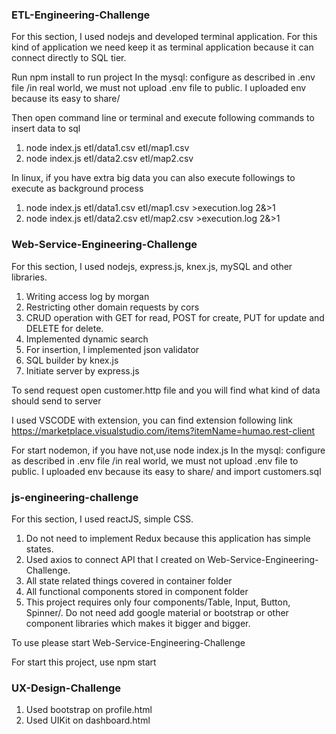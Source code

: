 ### ETL-Engineering-Challenge

For this section, I used nodejs and developed terminal application. For this kind of application we need keep it as terminal application because it can connect directly to SQL tier.

Run npm install to run project
In the mysql: configure as described in .env file /in real world, we must not upload .env file to public. I uploaded env because its easy to share/

Then open command line or terminal and execute following commands to insert data to sql

1. node index.js etl/data1.csv etl/map1.csv
2. node index.js etl/data2.csv etl/map2.csv

In linux, if you have extra big data you can also execute followings to execute as background process

1. node index.js etl/data1.csv etl/map1.csv >execution.log 2&>1
2. node index.js etl/data2.csv etl/map2.csv >execution.log 2&>1

### Web-Service-Engineering-Challenge

For this section, I used nodejs, express.js, knex.js, mySQL and other libraries.

1. Writing access log by morgan
2. Restricting other domain requests by cors
3. CRUD operation with GET for read, POST for create, PUT for update and DELETE for delete.
4. Implemented dynamic search
5. For insertion, I implemented json validator
6. SQL builder by knex.js
7. Initiate server by express.js

To send request open customer.http file and you will find what kind of data should send to server

I used VSCODE with extension, you can find extension following link
https://marketplace.visualstudio.com/items?itemName=humao.rest-client

For start nodemon, if you have not,use node index.js
In the mysql: configure as described in .env file /in real world, we must not upload .env file to public. I uploaded env because its easy to share/ and import customers.sql

### js-engineering-challenge

For this section, I used reactJS, simple CSS.

1. Do not need to implement Redux because this application has simple states.
2. Used axios to connect API that I created on Web-Service-Engineering-Challenge.
3. All state related things covered in container folder
4. All functional components stored in component folder
5. This project requires only four components/Table, Input, Button, Spinner/. Do not need add google material or bootstrap or other component libraries which makes it bigger and bigger.

To use please start Web-Service-Engineering-Challenge

For start this project, use npm start

### UX-Design-Challenge

1. Used bootstrap on profile.html
2. Used UIKit on dashboard.html
